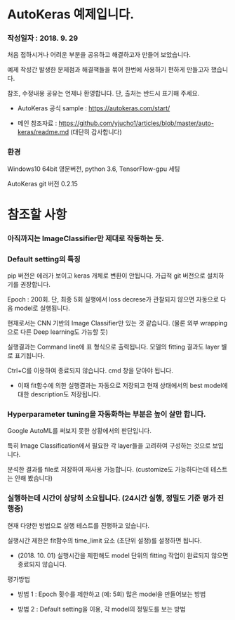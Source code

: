 # AutoKeras 예제입니다.

### 작성일자 : 2018. 9. 29

처음 접하시거나 어려운 부분을 공유하고 해결하고자 만들어 보았습니다.

예제 작성간 발생한 문제점과 해결책들을 묶어 한번에 사용하기 편하게 만들고자 했습니다.

참조, 수정내용 공유는 언제나 환영합니다. 단, 출처는 반드시 표기해 주세요.

- AutoKeras 공식 sample : https://autokeras.com/start/

- 메인 참조자료 : https://github.com/yjucho1/articles/blob/master/auto-keras/readme.md (대단히 감사합니다)


### 환경

Windows10 64bit 영문버전, python 3.6, TensorFlow-gpu 세팅

AutoKeras git 버전 0.2.15


# 참조할 사항

### 아직까지는 ImageClassifier만 제대로 작동하는 듯.

### Default setting의 특징

pip 버전은 에러가 보이고 keras 개체로 변환이 안됩니다. 가급적 git 버전으로 설치하기를 권장합니다.

Epoch : 200회. 단, 최종 5회 실행에서 loss decrese가 관찰되지 않으면 자동으로 다음 model로 실행됩니다.

현재로서는 CNN 기반의 Image Classifier만 있는 것 같습니다. (물론 외부 wrapping으로 다른 Deep learning도 가능할 듯)

실행결과는 Command line에 표 형식으로 출력됩니다. 모델의 fitting 결과도 layer 별로 표기됩니다.

Ctrl+C를 이용하여 종료되지 않습니다. cmd 창을 닫아야 됩니다.

- 이때 fit함수에 의한 실행결과는 자동으로 저장되고 현재 상태에서의 best model에 대한 description도 저장됩니다.


### Hyperparameter tuning을 자동화하는 부분은 높이 살만 합니다.

Google AutoML를 써보지 못한 상황에서의 판단입니다.

특히 Image Classification에서 필요한 각 layer들을 고려하여 구성하는 것으로 보입니다.

분석한 결과를 file로 저장하여 재사용 가능합니다. (customize도 가능하다는데 테스트는 안해 봤습니다)


### 실행하는데 시간이 상당히 소요됩니다. (24시간 실행, 정밀도 기준 평가 진행중)

현재 다양한 방법으로 실행 테스트를 진행하고 있습니다.

실행시간 제한은 fit함수의 time_limit 요소 (초단위 설정)를 설정하면 됩니다.

- (2018. 10. 01) 실행시간을 제한해도 model 단위의 fitting 작업이 완료되지 않으면 종료되지 않습니다.

평가방법

- 방법 1 : Epoch 횟수를 제한하고 (예: 5회) 많은 model을 만들어보는 방법

- 방법 2 : Default setting을 이용, 각 model의 정밀도를 보는 방법
